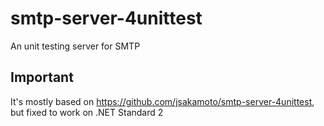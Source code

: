 # smtp-server-4unittest
An unit testing server for SMTP

## Important
It's mostly based on https://github.com/jsakamoto/smtp-server-4unittest, but fixed to work on .NET Standard 2
